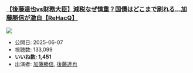 ### [【後藤達也vs財務大臣】減税なぜ慎重？国債はどこまで刷れる…加藤勝信が激白【ReHacQ】](https://www.youtube.com/watch?v=kqGtFmLqP3g)
[![](https://img.youtube.com/vi/kqGtFmLqP3g/sddefault.jpg)](https://www.youtube.com/watch?v=kqGtFmLqP3g)
-   公開日: 2025-06-07
-   視聴数: 133,099
-   **いいね数: 1,451**
-   出演者: [加藤勝信](/rehacq_fan/people/加藤勝信 "wikilink"), [後藤達也](/rehacq_fan/people/後藤達也 "wikilink")
